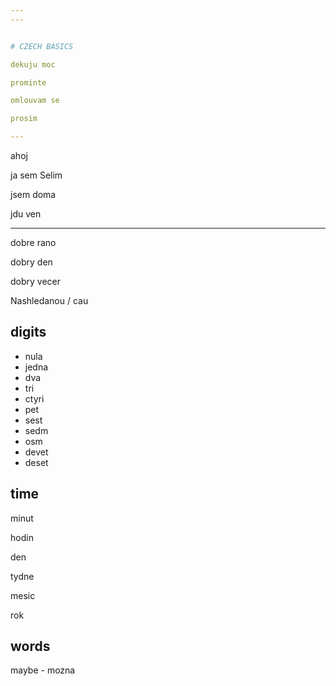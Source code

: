 ```yaml
---
---


# CZECH BASICS

dekuju moc

prominte

omlouvam se

prosim

---
```


ahoj

ja sem Selim

jsem doma

jdu ven

---

dobre rano

dobry den

dobry vecer

Nashledanou / cau

## digits

- nula
- jedna
- dva
- tri
- ctyri
- pet
- sest
- sedm
- osm
- devet
- deset

## time

minut

hodin

den

tydne

mesic

rok

## words

maybe - mozna
